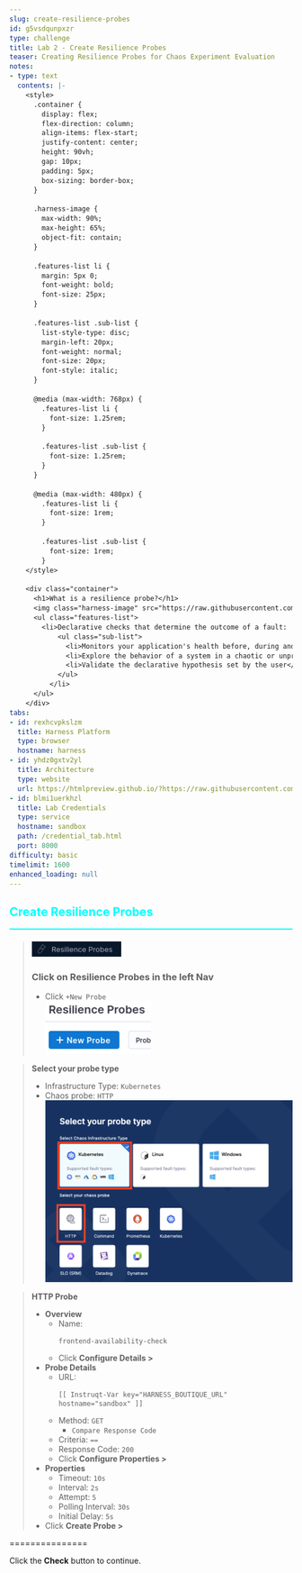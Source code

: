 ```yaml
---
slug: create-resilience-probes
id: g5vsdqunpxzr
type: challenge
title: Lab 2 - Create Resilience Probes
teaser: Creating Resilience Probes for Chaos Experiment Evaluation
notes:
- type: text
  contents: |-
    <style>
      .container {
        display: flex;
        flex-direction: column;
        align-items: flex-start;
        justify-content: center;
        height: 90vh;
        gap: 10px;
        padding: 5px;
        box-sizing: border-box;
      }

      .harness-image {
        max-width: 90%;
        max-height: 65%;
        object-fit: contain;
      }

      .features-list li {
        margin: 5px 0;
        font-weight: bold;
        font-size: 25px;
      }

      .features-list .sub-list {
        list-style-type: disc;
        margin-left: 20px;
        font-weight: normal;
        font-size: 20px;
        font-style: italic;
      }

      @media (max-width: 768px) {
        .features-list li {
          font-size: 1.25rem;
        }

        .features-list .sub-list {
          font-size: 1.25rem;
        }
      }

      @media (max-width: 480px) {
        .features-list li {
          font-size: 1rem;
        }

        .features-list .sub-list {
          font-size: 1rem;
        }
    </style>

    <div class="container">
      <h1>What is a resilience probe?</h1>
      <img class="harness-image" src="https://raw.githubusercontent.com/harness-community/field-workshops/harness-se/assets/images/ce_resilience_probes.png">
      <ul class="features-list">
        <li>Declarative checks that determine the outcome of a fault:
            <ul class="sub-list">
              <li>Monitors your application's health before, during and after a chaos experiment</li>
              <li>Explore the behavior of a system in a chaotic or unpredictable manner</li>
              <li>Validate the declarative hypothesis set by the user</li>
            </ul>
          </li>
      </ul>
    </div>
tabs:
- id: rexhcvpkslzm
  title: Harness Platform
  type: browser
  hostname: harness
- id: yhdz0gxtv2yl
  title: Architecture
  type: website
  url: https://htmlpreview.github.io/?https://raw.githubusercontent.com/harness-community/field-workshops/blob/main/se-workshop-ce/assets/misc/diagram.html
- id: blmi1uerkhzl
  title: Lab Credentials
  type: service
  hostname: sandbox
  path: /credential_tab.html
  port: 8000
difficulty: basic
timelimit: 1600
enhanced_loading: null
---
```


<style type="text/css" rel="stylesheet">
hr.cyan { background-color: cyan; color: cyan; height: 2px; margin-bottom: -10px; }
h2.cyan { color: cyan; }
</style><h2 class="cyan">Create Resilience Probes</h2>
<hr class="cyan">
<br>

> ![](https://raw.githubusercontent.com/harness-community/field-workshops/harness-se/se-workshop-ce/assets/images/ce_nav_probes.png)
> ### Click on **Resilience Probes** in the left Nav
> - Click `+New Probe` \
>     ![](https://raw.githubusercontent.com/harness-community/field-workshops/harness-se/se-workshop-ce/assets/images/ce_new_probe.png)

> **Select your probe type**
> - Infrastructure Type: `Kubernetes`
> - Chaos probe: `HTTP` \
>     ![](https://raw.githubusercontent.com/harness-community/field-workshops/harness-se/se-workshop-ce/assets/images/ce_probe_k8s_http.png)

> **HTTP Probe**
> - **Overview**
>   - Name: <pre>`frontend-availability-check`</pre>
>   - Click **Configure Details >**
> - **Probe Details**
>   - URL: <pre>`[[ Instruqt-Var key="HARNESS_BOUTIQUE_URL" hostname="sandbox" ]]`</pre>
>   - Method: `GET`
>     - `Compare Response Code`
>   - Criteria: `==`
>   - Response Code: `200`
>   - Click **Configure Properties >**
> - **Properties**
>   - Timeout: `10s`
>   - Interval: `2s`
>   - Attempt: `5`
>   - Polling Interval: `30s`
>   - Initial Delay: `5s`
> - Click **Create Probe >**

===============

Click the **Check** button to continue.
